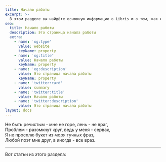 ```yaml
---
title: Начало работы
excerpt: >-
  В этом разделе вы найдёте основную информацию о Libris и о том, как его использовать.
seo:
  title: Начало работы
  description: Это страница начала работы
  extra:
    - name: 'og:type'
      value: website
      keyName: property
    - name: 'og:title'
      value: Начало работы
      keyName: property
    - name: 'og:description'
      value: Это страница начала работы
      keyName: property
    - name: 'twitter:card'
      value: summary
    - name: 'twitter:title'
      value: Начало работы
    - name: 'twitter:description'
      value: Это страница начала работы
layout: docs
---
```


Не быть речистым - мне не горе, лень - не враг,  
Проблем - разомкнут круг, ведь у меня - сервак,  
Я не просплю букет из моря тучных фраз,  
Любой поэт мне друг, а иногда - все враз.  

***

Вот статьи из этого раздела:
